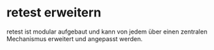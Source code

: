 # retest erweitern

retest ist modular aufgebaut und kann von jedem über einen zentralen Mechanismus erweitert und angepasst werden.

